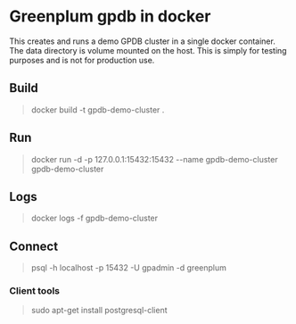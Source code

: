 # Greenplum gpdb in docker

This creates and runs a demo GPDB cluster in a single docker container.  The data directory is volume mounted on the host.
This is simply for testing purposes and is not for production use.

## Build

> docker build -t gpdb-demo-cluster .

## Run

> docker run -d -p 127.0.0.1:15432:15432 --name gpdb-demo-cluster gpdb-demo-cluster
 
## Logs

> docker logs -f gpdb-demo-cluster

## Connect

> psql -h localhost -p 15432 -U gpadmin -d greenplum

### Client tools
> sudo apt-get install postgresql-client
